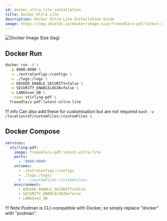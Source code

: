 ```yaml
---
id: docker_ultra_lite_installation
title: Docker Ultra Lite
description: Docker Ultra Lite Installation Guide
image: https://img.shields.io/docker/image-size/frooodle/s-pdf/latest-ultra-lite?label=Stirling-PDF%20Ultra%20Lite
---
```

![Docker Image Size (tag)](https://img.shields.io/docker/image-size/frooodle/s-pdf/latest-ultra-lite?label=Stirling-PDF%20Ultra%20Lite)

## Docker Run

```bash
docker run -d \
  -p 8080:8080 \
  -v ./extraConfigs:/configs \
  -v ./logs:/logs \
  -e DOCKER_ENABLE_SECURITY=false \
  -e SECURITY_ENABLELOGIN=false \
  -e LANGS=en_GB \
  --name stirling-pdf \
  frooodle/s-pdf:latest-ultra-lite
```

!!! info
    Can also add these for customisation but are not required
    ```bash
    -v /location/of/customFiles:/customFiles \
    ```

## Docker Compose

```yml
services:
  stirling-pdf:
    image: frooodle/s-pdf:latest-ultra-lite
    ports:
      - '8080:8080'
    volumes:
      - ./extraConfigs:/configs
      - ./logs:/logs/
      # - ./customFiles:/customFiles/
    environment:
      - DOCKER_ENABLE_SECURITY=false
      - SECURITY_ENABLELOGIN=false
      - LANGS=en_GB
```

!!! Note
    Podman is CLI-compatible with Docker, so simply replace "docker" with "podman".
